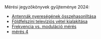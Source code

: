 Mérési jegyzőkönyvek gyűjteménye 2024:

- [Antennák nyereségének összehasonlítása](https://github.com/balumester/jegyzetk-nyv/blob/main/jegyzokonyv_1.md)
- [Földfelszíni televíziós vétel kialakítása](https://github.com/balumester/jegyzetk-nyv/blob/main/jegyzokonyv_2.md)
- [Frekvencia vs. moduláció mérés](https://github.com/balumester/jegyzetk-nyv/blob/main/Frekvencia%20vs.%20modul%C3%A1ci%C3%B3%20m%C3%A9r%C3%A9s.md)
- [mérés 4](https://github.com/balumester/jegyzetk-nyv/tree/main/01_mérés)
